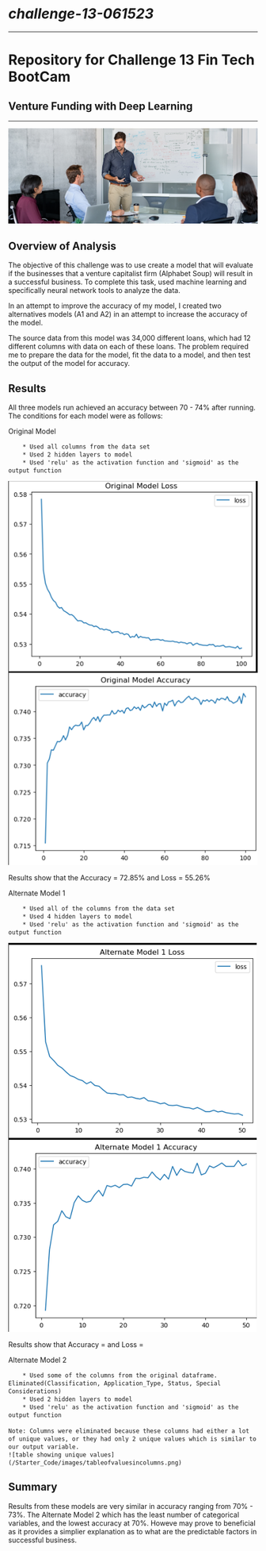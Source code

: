 # *challenge-13-061523*
---
# Repository for Challenge 13 Fin Tech BootCam
## Venture Funding with Deep Learning
---
![image for challenge 13](/Starter_Code/images/13-4-challenge-image.png)

## Overview of Analysis
The objective of this challenge was to use create a model that will evaluate if the businesses that a venture capitalist firm (Alphabet Soup) will result in a successful business. To complete this task, used machine learning and specifically neural network tools to analyze the data. 

In an attempt to improve the accuracy of my model, I created two alternatives models (A1 and A2) in an attempt to increase the accuracy of the model. 

The source data from this model was 34,000 different loans, which had 12 different columns with data on each of these loans. The problem required me to prepare the data for the model, fit the data to a model, and then test the output of the model for accuracy. 

## Results
All three models run achieved an accuracy between 70 - 74% after running. The conditions for each model were as follows:

Original Model 

        * Used all columns from the data set
        * Used 2 hidden layers to model
        * Used 'relu' as the activation function and 'sigmoid' as the output function

![originalmodel](/Starter_Code/images/originalmodel.png)

Results show that the Accuracy = 72.85% and Loss = 55.26% 
        
Alternate Model 1

        * Used all of the columns from the data set
        * Used 4 hidden layers to model
        * Used 'relu' as the activation function and 'sigmoid' as the output function
        
![alternatemodel1](/Starter_Code/images/alternatemodel1.png)

Results show that Accuracy = and Loss =

Alternate Model 2

        * Used some of the columns from the original dataframe. Eliminated(Classification, Application_Type, Status, Special Considerations)
        * Used 2 hidden layers to model
        * Used 'relu' as the activation function and 'sigmoid' as the output function
        
    Note: Columns were eliminated because these columns had either a lot of unique values, or they had only 2 unique values which is similar to our output variable. 
    ![table showing unique values](/Starter_Code/images/tableofvaluesincolumns.png)
    
## Summary
Results from these models are very similar in accuracy ranging from 70% - 73%. The Alternate Model 2 which has the least number of categorical variables, and the lowest accuracy at 70%. Howeve may prove to beneficial as it provides a simplier explanation as to what are the predictable factors in successful business.
